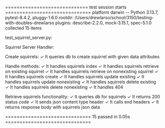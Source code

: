 ============================= test session starts ==============================
platform darwin -- Python 3.13.7, pytest-8.4.2, pluggy-1.6.0
rootdir: /Users/drewlarso/school/3150/testing-with-doubles-drewlarso
plugins: describe-2.2.0, mock-3.15.1, spec-5.1.0
collected 15 items

test_squirrel_server.py:

Squirrel Server Handler:

Create squirrels:
✓ It queries db to create squirrel with given data attributes

Handle methods:
✓ It handles squirrels index
✓ It handles squirrels retrieve on existing squirrel
✓ It handles squirrels retrieve on nonexisting squirrel
✓ It handles squirrels create
✓ It handles squirrels update existing
✓ It handles squirrels update nonexisting
✓ It handles squirrels delete existing
✓ It handles squirrels delete nonexisting
✓ It handles 404

Retrieve squirrels functionality:
✓ It queries db for squirrels
✓ It returns 200 status code
✓ It sends json content type header
✓ It calls end headers
✓ It returns response body with squirrels json data

============================== 15 passed in 0.05s ==============================
